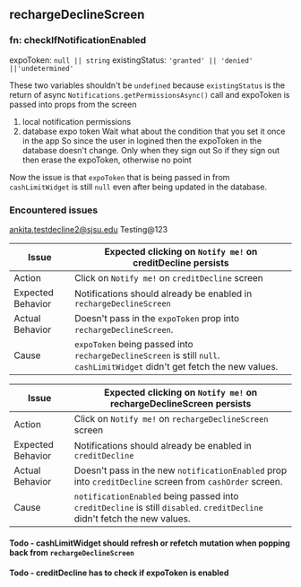 ## rechargeDeclineScreen

### fn: checkIfNotificationEnabled

expoToken: `null || string`
existingStatus: `'granted' || 'denied' ||'undetermined'`

These two variables shouldn't be `undefined` because `existingStatus` is the return of async `Notifications.getPermissionsAsync()` call and expoToken is passed into props from the screen

1. local notification permissions
2. database expo token 
Wait what about the condition that you set it once in the app
So since the user in logined then the expoToken in the database doesn't change. Only when they sign out
So if they sign out then erase the expoToken, otherwise no point

Now the issue is that `expoToken` that is being passed in from `cashLimitWidget` is still `null` even after being updated in the database.

### Encountered issues

ankita.testdecline2@sjsu.edu
Testing@123

|Issue |Expected clicking on `Notify me!` on creditDecline persists |
|-|-|
|Action| Click on `Notify me!` on `creditDecline` screen|
|Expected Behavior| Notifications should already be enabled in `rechargeDeclineScreen`|
|Actual Behavior| Doesn't pass in the `expoToken` prop into `rechargeDeclineScreen`.|
|Cause| `expoToken` being passed into `rechargeDeclineScreen` is still `null`. `cashLimitWidget` didn't get fetch the new values.|

|Issue|Expected clicking on `Notify me!` on rechargeDeclineScreen persists |
|-|-|
|Action| Click on `Notify me!` on `rechargeDeclineScreen` screen|
|Expected Behavior| Notifications should already be enabled in `creditDecline`|
|Actual Behavior| Doesn't pass in the new `notificationEnabled` prop into `creditDecline` screen from `cashOrder` screen.|
|Cause| `notificationEnabled` being passed into `creditDecline` is still `disabled`. `creditDecline` didn't fetch the new values.|

#### Todo - cashLimitWidget should refresh or refetch mutation when popping back from `rechargeDeclineScreen`
#### Todo - creditDecline has to check if expoToken is enabled